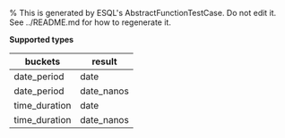 % This is generated by ESQL's AbstractFunctionTestCase. Do not edit it. See ../README.md for how to regenerate it.

**Supported types**

| buckets | result |
| --- | --- |
| date_period | date |
| date_period | date_nanos |
| time_duration | date |
| time_duration | date_nanos |

